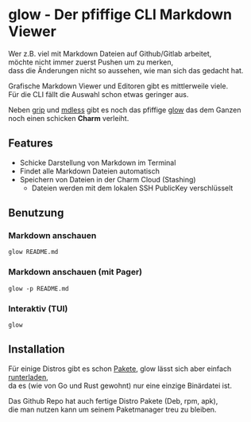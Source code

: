 # glow - Der pfiffige CLI Markdown Viewer

Wer z.B. viel mit Markdown Dateien auf Github/Gitlab arbeitet,  
möchte nicht immer zuerst Pushen um zu merken,  
dass die Änderungen nicht so aussehen, wie man sich das gedacht hat.

Grafische Markdown Viewer und Editoren gibt es mittlerweile viele.  
Für die CLI fällt die Auswahl schon etwas geringer aus.

Neben [grip](https://github.com/joeyespo/grip) und [mdless](https://github.com/ttscoff/mdless)
gibt es noch das pfiffige [glow](https://github.com/charmbracelet/glow)
das dem Ganzen noch einen schicken **Charm** verleiht.

## Features

- Schicke Darstellung von Markdown im Terminal
- Findet alle Markdown Dateien automatisch
- Speichern von Dateien in der Charm Cloud (Stashing)
  - Dateien werden mit dem lokalen SSH PublicKey verschlüsselt

## Benutzung

### Markdown anschauen

```
glow README.md
````

### Markdown anschauen (mit Pager)

```
glow -p README.md
````

### Interaktiv (TUI)

```
glow
````

## Installation

Für einige Distros gibt es schon [Pakete](https://repology.org/project/glow/versions), glow lässt sich aber einfach [runterladen](https://github.com/charmbracelet/glow/releases),  
da es (wie von Go und Rust gewohnt) nur eine einzige Binärdatei ist.  

Das Github Repo hat auch fertige Distro Pakete (Deb, rpm, apk),  
die man nutzen kann um seinem Paketmanager treu zu bleiben.

